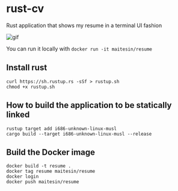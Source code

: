 # rust-cv
Rust application that shows my resume in a terminal UI fashion

![gif](https://raw.githubusercontent.com/maitesin/rust-cv/master/cv.gif)

You can run it locally with `docker run -it maitesin/resume`

## Install rust

```
curl https://sh.rustup.rs -sSf > rustup.sh
chmod +x rustup.sh
```

## How to build the application to be statically linked

```
rustup target add i686-unknown-linux-musl
cargo build --target i686-unknown-linux-musl --release
```

## Build the Docker image

```
docker build -t resume .
docker tag resume maitesin/resume
docker login
docker push maitesin/resume
```
